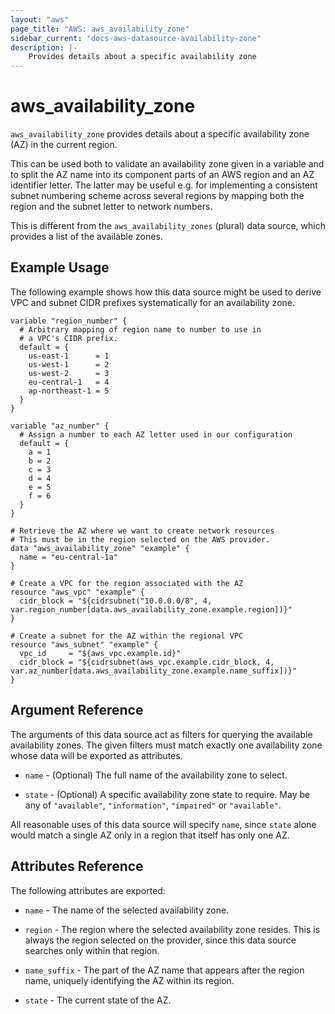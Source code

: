 ```yaml
---
layout: "aws"
page_title: "AWS: aws_availability_zone"
sidebar_current: "docs-aws-datasource-availability-zone"
description: |-
    Provides details about a specific availability zone
---
```


# aws\_availability\_zone

`aws_availability_zone` provides details about a specific availability zone (AZ)
in the current region.

This can be used both to validate an availability zone given in a variable
and to split the AZ name into its component parts of an AWS region and an
AZ identifier letter. The latter may be useful e.g. for implementing a
consistent subnet numbering scheme across several regions by mapping both
the region and the subnet letter to network numbers.

This is different from the `aws_availability_zones` (plural) data source,
which provides a list of the available zones.

## Example Usage

The following example shows how this data source might be used to derive
VPC and subnet CIDR prefixes systematically for an availability zone.

```
variable "region_number" {
  # Arbitrary mapping of region name to number to use in
  # a VPC's CIDR prefix.
  default = {
    us-east-1      = 1
    us-west-1      = 2
    us-west-2      = 3
    eu-central-1   = 4
    ap-northeast-1 = 5
  }
}

variable "az_number" {
  # Assign a number to each AZ letter used in our configuration
  default = {
    a = 1
    b = 2
    c = 3
    d = 4
    e = 5
    f = 6
  }
}

# Retrieve the AZ where we want to create network resources
# This must be in the region selected on the AWS provider.
data "aws_availability_zone" "example" {
  name = "eu-central-1a"
}

# Create a VPC for the region associated with the AZ
resource "aws_vpc" "example" {
  cidr_block = "${cidrsubnet("10.0.0.0/8", 4, var.region_number[data.aws_availability_zone.example.region])}"
}

# Create a subnet for the AZ within the regional VPC
resource "aws_subnet" "example" {
  vpc_id     = "${aws_vpc.example.id}"
  cidr_block = "${cidrsubnet(aws_vpc.example.cidr_block, 4, var.az_number[data.aws_availability_zone.example.name_suffix])}"
}
```

## Argument Reference

The arguments of this data source act as filters for querying the available
availability zones. The given filters must match exactly one availability
zone whose data will be exported as attributes.

* `name` - (Optional) The full name of the availability zone to select.

* `state` - (Optional) A specific availability zone state to require. May
  be any of `"available"`, `"information"`, `"impaired"` or `"available"`.

All reasonable uses of this data source will specify `name`, since `state`
alone would match a single AZ only in a region that itself has only one AZ.

## Attributes Reference

The following attributes are exported:

* `name` - The name of the selected availability zone.

* `region` - The region where the selected availability zone resides.
  This is always the region selected on the provider, since this data source
  searches only within that region.

* `name_suffix` - The part of the AZ name that appears after the region name,
  uniquely identifying the AZ within its region.

* `state` - The current state of the AZ.
